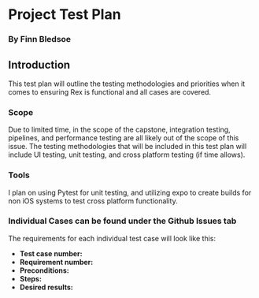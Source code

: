 # Project Test Plan
### By Finn Bledsoe

## Introduction
This test plan will outline the testing methodologies and priorities when it comes to ensuring Rex is functional and all cases are covered. 

### Scope
Due to limited time, in the scope of the capstone, integration testing, pipelines, and performance testing are all likely out of the scope of this issue. The testing methodologies that will be included in this test plan will include UI testing, unit testing, and cross platform testing (if time allows).

### Tools
I plan on using Pytest for unit testing, and utilizing expo to create builds for non iOS systems to test cross platform functionality.

### Individual Cases can be found under the Github Issues tab

The requirements for each individual test case will look like this:
- **Test case number:** 
- **Requirement number:** 
- **Preconditions:** 
- **Steps:** 
- **Desired results:** 
